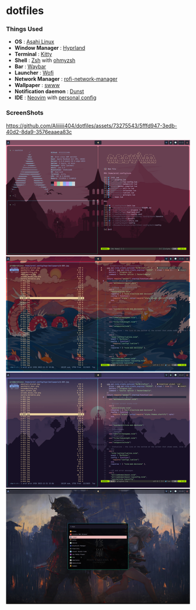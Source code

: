 # dotfiles
### Things Used
- **OS** : [Asahi Linux](https://asahilinux.org/)
- **Window Manager** : [Hyprland](https://github.com/hyprwm/Hyprland)
- **Terminal** : [Kitty](https://github.com/kovidgoyal/kitty)
- **Shell** : [Zsh](https://www.zsh.org/) with [ohmyzsh](https://github.com/ohmyzsh/ohmyzsh)
- **Bar** : [Waybar](https://github.com/Alexays/Waybar)
- **Launcher** : [Wofi]()
- **Network Manager** : [rofi-network-manager](https://github.com/P3rf/rofi-network-manager)
- **Wallpaper** : [swww](https://github.com/Horus645/swww)
- **Notification daemon** : [Dunst](https://github.com/dunst-project/dunst)
- **IDE** : [Neovim](https://github.com/neovim/neovim) with [personal config](https://github.com/Aliiiiii404/Neovim-config/tree/main)

### ScreenShots
https://github.com/Aliiiiii404/dotfiles/assets/73275543/5fffd947-3edb-40d2-8da9-3576eaaea83c

![Image Alt Text](https://github.com/Aliiiiii404/dotfiles/blob/main/.config/screenshots/1.png)
![Image Alt Text](https://github.com/Aliiiiii404/dotfiles/blob/main/.config/screenshots/3.png)
![Image Alt Text](https://github.com/Aliiiiii404/dotfiles/blob/main/.config/screenshots/4.png)
![Image Alt Text](https://github.com/Aliiiiii404/dotfiles/blob/main/.config/screenshots/5.png)
